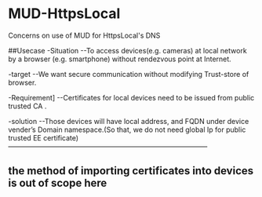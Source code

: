 # MUD-HttpsLocal
Concerns on use of MUD for HttpsLocal's DNS

##Usecase
-Situation
--To access devices(e.g. cameras) at local network by a browser (e.g. smartphone) without rendezvous point at Internet.

-target
--We want secure communication without modifying Trust-store of browser. 

-Requirement]
--Certificates for local devices need to be issued from public trusted CA .

-solution
--Those devices will have local address, and FQDN under device vender’s Domain namespace.(So that, we do not need global Ip for public trusted EE certificate)
—————————————————————————————
## the method of importing certificates into devices is out of scope here
